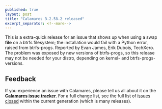 ```yaml
---
published: true
layout: post
title: "Calamares 3.2.58.2 released"
excerpt_separator: <!--more-->
---
```


This is a extra-quick release for an issue that shows up when using a
swap **file** on a btrfs filesystem; the installation would fail with
a Python error, raised from btrfs-progs. Reported by Evan James, Erik
Dubois, TechXero. The problem was exposed by new versions of btrfs-progs,
so this release may not be needed for your distro, depending on
kernel- and btrfs-progs-versions.

<!--more-->

## Feedback ##

If you experience an issue with Calamares, please tell us all about it
on the [**Calamares issue tracker**][1]. For a full change list, see
the full list of [issues closed][2] within the current generation (which is many releases).

[1]: https://github.com/calamares/calamares/issues
[2]: https://github.com/calamares/calamares/milestone/81
